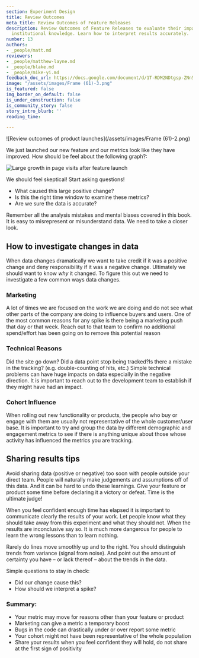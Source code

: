 ```yaml
---
section: Experiment Design
title: Review Outcomes
meta_title: Review Outcomes of Feature Releases
description: Review Outcomes of Feature Releases to evaluate their impact and to create
  institutional knowledge. Learn how to interpret results accurately.
number: 13
authors:
- _people/matt.md
reviewers:
- _people/matthew-layne.md
- _people/blake.md
- _people/mike-yi.md
feedback_doc_url: https://docs.google.com/document/d/1T-RDM2NDtgsp-ZNn5F_Ls9PGyJdvzLe6_5iTIjRHnqE/edit?usp=sharing
image: "/assets/images/Frame (61)-3.png"
is_featured: false
img_border_on_default: false
is_under_construction: false
is_community_story: false
story_intro_blurb: ''
reading_time: 

---
```

![Review outcomes of product launches](/assets/images/Frame (61)-2.png)

We just launched our new feature and our metrics look like they have improved. How should be feel about the following graph?:

![Large growth in page visits after feature launch](/assets/images/misrepresenting-data/reviewOutcomes/review_0.png)

We should feel skeptical! Start asking questions!

* What caused this large positive change?
* Is this the right time window to examine these metrics?
* Are we sure the data is accurate?

Remember all the analysis mistakes and mental biases covered in this book. It is easy to misrepresent or misunderstand data. We need to take a closer look.

## How to investigate changes in data

When data changes dramatically we want to take credit if it was a positive change and deny responsibility if it was a negative change. Ultimately we should want to know _why_ it changed. To figure this out we need to investigate a few common ways data changes.

### Marketing

A lot of times we are focused on the work we are doing and do not see what other parts of the company are doing to influence buyers and users. One of the most common reasons for any spike is there being a marketing push that day or that week. Reach out to that team to confirm no additional spend/effort has been going on to remove this potential reason

### Technical Reasons

Did the site go down? Did a data point stop being tracked?Is there a mistake in the tracking? (e.g. double-counting of hits, etc.) Simple technical problems can have huge impacts on data especially in the negative direction. It is important to reach out to the development team to establish if they might have had an impact.

### Cohort Influence

When rolling out new functionality or products, the people who buy or engage with them are usually not representative of the whole customer/user base. It is important to try and group the data by different demographic and engagement metrics to see if there is anything unique about those whose activity has influenced the metrics you are tracking.

## Sharing results tips

Avoid sharing data (positive or negative) too soon with people outside your direct team. People will naturally make judgements and assumptions off of this data. And it can be hard to undo these learnings. Give your feature or product some time before declaring it a victory or defeat. Time is the ultimate judge!

When you feel confident enough time has elapsed it is important to communicate clearly the results of your work. Let people know what they should take away from this experiment and what they should not. When the results are inconclusive say so. It is much more dangerous for people to learn the wrong lessons than to learn nothing.

Rarely do lines move smoothly up and to the right. You should distinguish trends from variance (signal from noise). And point out the amount of certainty you have – or lack thereof – about the trends in the data.

Simple questions to stay in check:

* Did our change cause this?
* How should we interpret a spike?

### Summary:

* Your metric may move for reasons other than your feature or product
* Marketing can give a metric a temporary boost
* Bugs in the code can drastically under or over report some metric
* Your cohort might not have been representative of the whole population
* Share your results when you feel confident they will hold, do not share at the first sign of positivity
